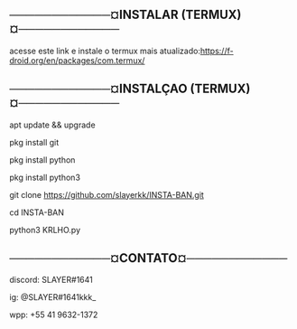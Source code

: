 ────────────¤INSTALAR (TERMUX)¤────────────
-
acesse este link e instale o termux mais atualizado:https://f-droid.org/en/packages/com.termux/

────────────¤INSTALÇAO (TERMUX)¤────────────
-
apt update && upgrade

pkg install git

pkg install python

pkg install python3

git clone https://github.com/slayerkk/INSTA-BAN.git

cd INSTA-BAN

python3 KRLHO.py

────────────¤CONTATO¤────────────
-
discord: SLAYER#1641

ig: @SLAYER#1641kkk_

wpp: +55 41 9632-1372

